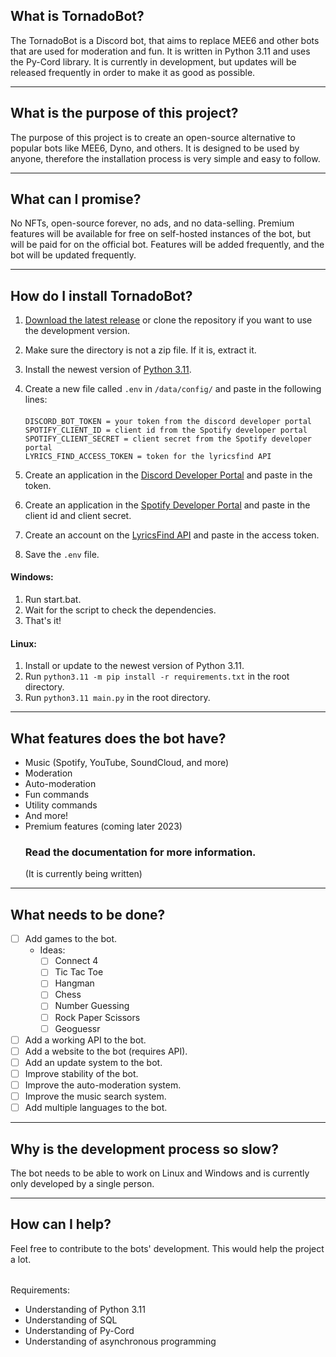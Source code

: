 ## What is TornadoBot?
The TornadoBot is a Discord bot, that aims to replace MEE6 and other bots that are used for moderation and fun. 
It is written in Python 3.11 and uses the Py-Cord library. It is currently in development, but updates will be released 
frequently in order to make it as good as possible.

---

## What is the purpose of this project?
The purpose of this project is to create an open-source alternative to popular bots like MEE6, Dyno, and others.
It is designed to be used by anyone, therefore the installation process is very simple and easy to follow.

---

## What can I promise?
No NFTs, open-source forever, no ads, and no data-selling.
Premium features will be available for free on self-hosted instances of the bot, but will be paid for on the official 
bot. Features will be added frequently, and the bot will be updated frequently.

---

## How do I install TornadoBot?
 1. [Download the latest release](https://github.com/staubtornado/tornado-bot/releases) or clone the repository if you 
    want to use the development version.
 2. Make sure the directory is not a zip file. If it is, extract it.
 3. Install the newest version of [Python 3.11](https://www.python.org/downloads/).
 4. Create a new file called `.env` in `/data/config/` and paste in the following lines:

    ####
        DISCORD_BOT_TOKEN = your token from the discord developer portal
        SPOTIFY_CLIENT_ID = client id from the Spotify developer portal
        SPOTIFY_CLIENT_SECRET = client secret from the Spotify developer portal
        LYRICS_FIND_ACCESS_TOKEN = token for the lyricsfind API

 5. Create an application in the [Discord Developer Portal](https://discord.com/developers/applications) and paste in 
the token.
 6. Create an application in the [Spotify Developer Portal](https://developer.spotify.com/dashboard/) and paste in the 
client id and client secret.
7. Create an account on the [LyricsFind API](https://lyricsfind.com/) and paste in the access token.
8. Save the `.env` file.

#### Windows:
1. Run start.bat.
2. Wait for the script to check the dependencies.
3. That's it!

#### Linux:
1. Install or update to the newest version of Python 3.11.
2. Run `python3.11 -m pip install -r requirements.txt` in the root directory.
3. Run `python3.11 main.py` in the root directory.

---

## What features does the bot have?
- Music (Spotify, YouTube, SoundCloud, and more)
- Moderation
- Auto-moderation
- Fun commands
- Utility commands
- And more!
- Premium features (coming later 2023)
  ### Read the documentation for more information.
  (It is currently being written)

---

## What needs to be done?
- [ ] Add games to the bot.
  - Ideas:
    - [ ] Connect 4
    - [ ] Tic Tac Toe
    - [ ] Hangman
    - [ ] Chess
    - [ ] Number Guessing
    - [ ] Rock Paper Scissors
    - [ ] Geoguessr
- [ ] Add a working API to the bot.
- [ ] Add a website to the bot (requires API).
- [ ] Add an update system to the bot.
- [ ] Improve stability of the bot.
- [ ] Improve the auto-moderation system.
- [ ] Improve the music search system.
- [ ] Add multiple languages to the bot. 

---

## Why is the development process so slow?
The bot needs to be able to work on Linux and Windows and is currently only developed by a single person.

---

## How can I help?
Feel free to contribute to the bots' development. This would help the project a lot.

######

Requirements:
   - Understanding of Python 3.11
   - Understanding of SQL
   - Understanding of Py-Cord
   - Understanding of asynchronous programming